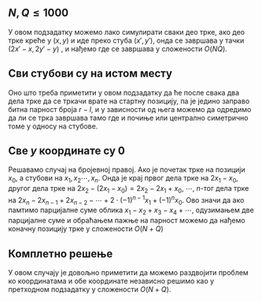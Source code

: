 ﻿## $N,Q\leq 1000$
У овом подзадатку можемо лако симулирати сваки део трке, ако део трке креће у $(x,y)$ и иде преко стуба $(x',y')$, онда се завршава у тачки $(2x'-x,2y'-y)$ , и нађемо где се завршава у сложености $O(NQ)$.

## Сви стубови су на истом месту
Оно што треба приметити у овом подзадатку да ће после свака два дела трке да се тркачи врате на стартну позицију, па је једино заправо битна парност броја $r-l$, и у зависности од њега можемо да одредимо да ли се трка завршава тамо где и почиње или централно симетрично томе у односу на стубове.

## Све $y$ координате су $0$
Решавамо случај на бројевној правој. Ако је почетак трке на позицији $x_0$, а стубови на $x_1,x_2\cdots,x_n$. Онда је крај првог дела трке на $2x_1-x_0$, другог дела трке на $2x_2-(2x_1-x_0)=2x_2-2x_1+x_0$, $\cdots$, $n$-тог дела трке на $2x_n-2x_{n-1}+2x_{n-2}-\cdots+2\cdot(-1)^{n-1}x_{1}+(-1)^{n}x_0$. Ово значи да ако памтимо парцијалне суме облика $x_1-x_2+x_3-x_4+\cdots$, одузимањем две парцијалне суме и обраћањем пажње на парност можемо да нађемо коначну позицију трке у сложености $O(N+Q)$

## Комплетно решење
У овом случају је довољно приметити да можемо раздвојити проблем ко координатама и обе координате независно решимо као у претходном подзадатку у сложености $O(N+Q)$.
